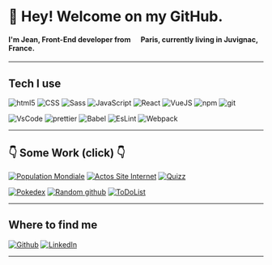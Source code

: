 <h1>👋 Hey! Welcome on my GitHub.</h1>


<h4>I'm Jean, Front-End developer from <img src="https://cdn-icons-png.flaticon.com/512/197/197560.png" width="13"/> <b>Paris</b>, currently living in <b>Juvignac, France</b>. </h4>
<hr/>
<h2>Tech I use</h2>

<p>
  <img alt="html5" src="https://img.shields.io/badge/-HTML5-E34F26?style=flat-square&logo=html5&logoColor=white" />
  <img alt="CSS" src="https://img.shields.io/badge/-CSS-1a73e8?style=flat-square&logo=CSS3&logoColor=white" />
  <img alt="Sass" src="https://img.shields.io/badge/-Sass-CC6699?style=flat-square&logo=sass&logoColor=white" />
  <img alt="JavaScript" src="https://img.shields.io/badge/-JavaScript-F7DF1E?style=flat-square&logo=Javascript&logoColor=white" />
  <img alt="React" src="https://img.shields.io/badge/-React-45b8d8?style=flat-square&logo=react&logoColor=white" />
  <img alt="VueJS" src="https://img.shields.io/badge/-VueJS-4FC08D?style=flat-square&logo=react&logoColor=white" />
  <img alt="npm" src="https://img.shields.io/badge/-NPM-CB3837?style=flat-square&logo=npm&logoColor=white" />
  <img alt="git" src="https://img.shields.io/badge/-Git-F05032?style=flat-square&logo=git&logoColor=white" />
</p>
<p><img alt="VsCode" src="https://img.shields.io/badge/-VS Code-007ACC?style=flat-square&logo=visualstudiocode&logoColor=white" />
   <img alt="prettier" src="https://img.shields.io/badge/-Prettier-F7B93E?style=flat-square&logo=prettier&logoColor=white" />
   <img alt="Babel" src="https://img.shields.io/badge/-Babel-F9DC3E?style=flat-square&logo=babel&logoColor=white" />
   <img alt="EsLint" src="https://img.shields.io/badge/-EsLint-4B32C3?style=flat-square&logo=eslint&logoColor=white" />
   <img alt="Webpack" src="https://img.shields.io/badge/-Webpack-8DD6F9?style=flat-square&logo=webpack&logoColor=white" />
</p>  
<hr/>

<h2>👇 Some Work (click) 👇</h2>
<p><a href="https://mystifying-gates-7f2b1a.netlify.app/"><img alt="Population Mondiale" src="https://img.shields.io/badge/-FETCH%20COUNTRIES-black?style=flat&logo=appannie"><a/>  
<a href="https://clever-aryabhata-7d0a12.netlify.app/" target="_blank"><img alt="Actos Site Internet" src="https://img.shields.io/badge/-ACTOS%20-black?style=flat&logo=appannie"><a/>
<a href="https://dreamy-shannon-409850.netlify.app/" target="_blank"><img alt="Quizz" src="https://img.shields.io/badge/-QUIZZ%20-black?style=flat&logo=appannie"><a/> 
</p>
<p><a href="https://wizardly-nightingale-4dbdb7.netlify.app/" target="_blank"><img alt="Pokedex" src="https://img.shields.io/badge/-POKEDEX%20-black?style=flat&logo=appannie"><a/>  
<a href="https://priceless-minsky-43a666.netlify.app/" target="_blank"><img alt="Random github" src="https://img.shields.io/badge/-RANDOM%20GITHUB-black?style=flat&logo=appannie"><a/>  
<a href="https://zen-hoover-3d17e5.netlify.app/" target="_blank"><img alt="ToDoList" src="https://img.shields.io/badge/-TODO%20LIST-black?style=flat&logo=appannie"><a/>
</p>
<hr/>  

<h2>Where to find me</h2>
<p><a href="https://github.com/Jeandevweb" target="_blank"><img alt="Github" src="https://img.shields.io/badge/GitHub-%2312100E.svg?&style=for-the-badge&logo=Github&logoColor=white"></a>
<a href="https://www.linkedin.com/in/jean-martial-053279a7" target="_blank"><img alt="LinkedIn" src="https://img.shields.io/badge/linkedin-%230077B5.svg?&style=for-the-badge&logo=linkedin&logoColor=white" /></a> 
</p>

------------

